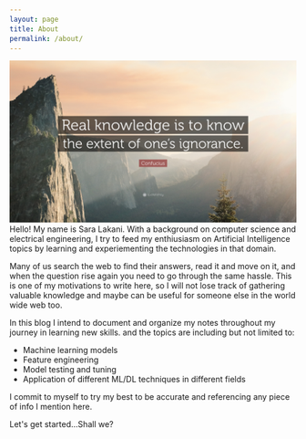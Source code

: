 ```yaml
---
layout: page
title: About
permalink: /about/
---
```

![coffee cup](/images/Quote.jpg)
Hello! My name is Sara Lakani. With a background on computer science and electrical engineering, I try to feed my enthiusiasm on Artificial Intelligence topics by learning and experiementing the technologies in that domain.

  Many of us search the web to find their answers, read it and move on it, and when the question rise again you need to go through the same hassle. This is one of my motivations to write here, so I will not lose track of gathering valuable knowledge and maybe can be useful for someone else in the world wide web too.

In this blog I intend to document and organize my notes throughout my journey in learning new skills. and the topics are including but not limited to:

  * Machine learning models
  * Feature engineering
  * Model testing and tuning
  * Application of different ML/DL techniques in different fields
  
   I commit to myself to try my best to be accurate and referencing any piece of info I mention here.

  Let's get started...Shall we?
